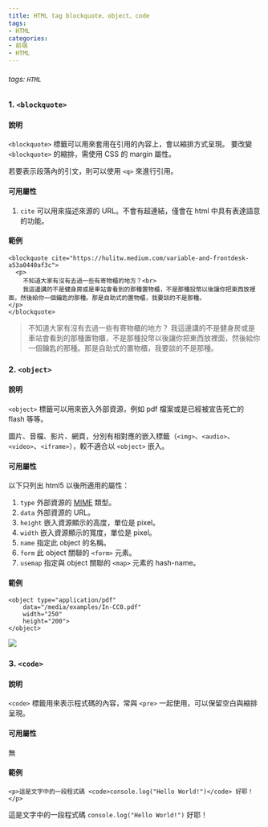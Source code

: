 ```yaml
---
title: HTML tag blockquote、object、code
tags:
- HTML
categories:
- 前端
- HTML
---
```

###### tags: `HTML`
### 1. `<blockquote>`
#### 說明
`<blockquote>` 標籤可以用來套用在引用的內容上，會以縮排方式呈現。
要改變 `<blockquote>` 的縮排，需使用 CSS 的 margin 屬性。

若要表示段落內的引文，則可以使用 `<q>` 來進行引用。
#### 可用屬性
1. `cite`
可以用來描述來源的 URL。不會有超連結，僅會在 html 中具有表達語意的功能。

#### 範例
```htmlmixed=
<blockquote cite="https://hulitw.medium.com/variable-and-frontdesk-a53a0440af3c">
  <p>
    不知道大家有沒有去過一些有寄物櫃的地方？<br>
    我這邊講的不是健身房或是車站會看到的那種置物櫃，不是那種投幣以後讓你把東西放裡面，然後給你一個鑰匙的那種。那是自助式的置物櫃，我要談的不是那種。
</p>
</blockquote>
```

>不知道大家有沒有去過一些有寄物櫃的地方？
我這邊講的不是健身房或是車站會看到的那種置物櫃，不是那種投幣以後讓你把東西放裡面，然後給你一個鑰匙的那種。那是自助式的置物櫃，我要談的不是那種。

### 2. `<object>`
#### 說明
`<object>` 標籤可以用來嵌入外部資源，例如 pdf 檔案或是已經被宣告死亡的 flash 等等。

圖片、音檔、影片、網頁，分別有相對應的嵌入標籤（`<img>`、`<audio>`、`<video>`、`<iframe>`），較不適合以 `<object>` 嵌入。
#### 可用屬性
以下只列出 html5 以後所適用的屬性：
1. `type`
外部資源的 [MIME](https://developer.mozilla.org/zh-TW/docs/Web/HTTP/Basics_of_HTTP/MIME_types) 類型。
2. `data`
外部資源的 URL。
3. `height`
嵌入資源顯示的高度，單位是 pixel。
4. `width`
嵌入資源顯示的寬度，單位是 pixel。
5. `name`
指定此 object 的名稱。
6. `form`
此 object 關聯的 `<form>` 元素。
7. `usemap`
指定與 object 關聯的 `<map>` 元素的 hash-name。


#### 範例
```htmlmixed=
<object type="application/pdf"
    data="/media/examples/In-CC0.pdf"
    width="250"
    height="200">
</object>
```
![](https://i.imgur.com/nvcYd8P.png)


### 3. `<code>`
#### 說明
`<code>` 標籤用來表示程式碼的內容，常與 `<pre>` 一起使用，可以保留空白與縮排呈現。
#### 可用屬性
無
#### 範例
```htmlmixed=
<p>這是文字中的一段程式碼 <code>console.log("Hello World!")</code> 好耶！</p>
```
這是文字中的一段程式碼 `console.log("Hello World!")` 好耶！
